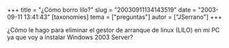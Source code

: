 +++
title = "¿Cómo borro lilo?"
slug = "20030911134143519"
date = "2003-09-11 13:41:43"
[taxonomies]
tema = ["preguntas"]
autor = ["JSerrano"]
+++

¿Cómo le hago para eliminar el gestor de arranque de linux (LILO) en mi
PC ya que voy a instalar Windows 2003 Server?

